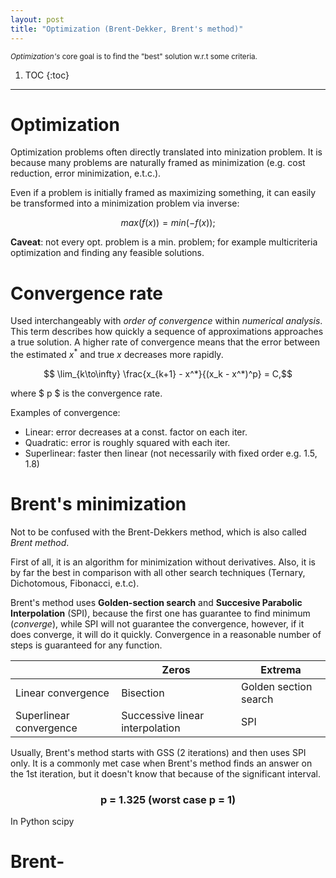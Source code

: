 ```yaml
---
layout: post
title: "Optimization (Brent-Dekker, Brent's method)"
---
```


<sub> _Optimization's_ core goal is to find the "best" solution w.r.t some criteria.  <sub>

1. TOC
{:toc}

---
# Optimization 

Optimization problems often directly translated into minization problem.
It is because many problems are naturally framed as minimization
(e.g. cost reduction, error minimization, e.t.c.).

Even if a problem is initially framed as maximizing something, it can easily be 
transformed into a minimization problem via inverse:

$$ max(f(x)) = min(-f(x));$$

**Caveat**: not every opt. problem is a min. problem; for example
multicriteria optimization and finding any feasible solutions.

# Convergence rate

Used interchangeably with _order of convergence_ within _numerical analysis_. This term describes how quickly a sequence of approximations approaches a true solution. A higher rate of convergence means that the error between the estimated $x^*$ and true $x$ decreases more rapidly.

$$ \lim_{k\to\infty} \frac{x_{k+1} - x^*}{(x_k - x^*)^p} = C,$$

where $ p $ is the convergence rate.

Examples of convergence:

* Linear: error decreases at a const. factor on each iter.
* Quadratic: error is roughly squared with each iter.
* Superlinear: faster then linear (not necessarily with fixed order e.g. 1.5, 1.8)


# Brent's minimization

Not to be confused with the Brent-Dekkers method, which is also called _Brent method_.

First of all, it is an algorithm for minimization without derivatives. Also, it is by far the best in comparison with all other search techniques (Ternary, Dichotomous, Fibonacci, e.t.c). 

Brent's method uses **Golden-section search** and **Succesive Parabolic Interpolation** (SPI), because the first one has guarantee to find minimum (_converge_), while SPI will not guarantee the convergence, however, if it does converge, it will do it quickly. Convergence in a reasonable number of steps is guaranteed for any function.


| | Zeros| Extrema|
| ----------- | ----------- |-----------  |
| Linear convergence      | Bisection       | Golden section search | 
| Superlinear convergence | Successive linear interpolation         | SPI| 

Usually, Brent's method starts with GSS (2 iterations) and then uses SPI only. It is a commonly met case when Brent's method finds an answer on the 1st iteration, but it doesn't know that because of the significant interval.

<h3 style="text-align: center;"> p = 1.325   (worst case p = 1) </h3>

In Python scipy

# Brent-
